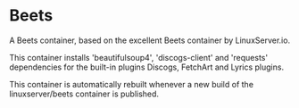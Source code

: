 # Beets

A Beets container, based on the excellent Beets container by LinuxServer.io.

This container installs 'beautifulsoup4', 'discogs-client' and 'requests' dependencies for the built-in plugins Discogs, FetchArt and Lyrics plugins.

This container is automatically rebuilt whenever a new build of the linuxserver/beets container is published.
